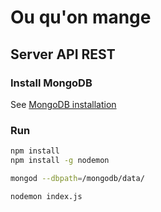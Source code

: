 # Ou qu'on mange
## Server API REST

### Install MongoDB
See [MongoDB installation](https://docs.mongodb.org/manual/installation/)

### Run
```sh
npm install
npm install -g nodemon

mongod --dbpath=/mongodb/data/

nodemon index.js
```
